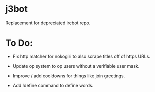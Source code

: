 j3bot
=====

Replacement for depreciated ircbot repo.

To Do:
======

* Fix http matcher for nokogiri to also scrape titles off of https URLs.

* Update op system to op users without a verifiable user mask.

* Improve / add cooldowns for things like join greetings.

* Add !define command to define words.
